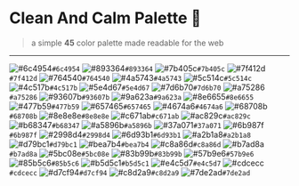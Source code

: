 # Clean And Calm Palette :art:

> a simple **45** color palette made readable for the web

--- 

![#6c4954](http://via.placeholder.com/50/6c4954/000000?text=+)`#6c4954`
![#893364](http://via.placeholder.com/50/893364/000000?text=+)`#893364`
![#7b405c](http://via.placeholder.com/50/7b405c/000000?text=+)`#7b405c`
![#7f412d](http://via.placeholder.com/50/7f412d/000000?text=+)`#7f412d`
![#764540](http://via.placeholder.com/50/764540/000000?text=+)`#764540`
![#4a5743](http://via.placeholder.com/50/4a5743/000000?text=+)`#4a5743`
![#5c514c](http://via.placeholder.com/50/5c514c/000000?text=+)`#5c514c`
![#4c517b](http://via.placeholder.com/50/4c517b/000000?text=+)`#4c517b`
![#5e4d67](http://via.placeholder.com/50/5e4d67/000000?text=+)`#5e4d67`
![#7d6b70](http://via.placeholder.com/50/7d6b70/000000?text=+)`#7d6b70`
![#a75286](http://via.placeholder.com/50/a75286/000000?text=+)`#a75286`
![#93607b](http://via.placeholder.com/50/93607b/000000?text=+)`#93607b`
![#9a623a](http://via.placeholder.com/50/9a623a/000000?text=+)`#9a623a`
![#8e6655](http://via.placeholder.com/50/8e6655/000000?text=+)`#8e6655`
![#477b59](http://via.placeholder.com/50/477b59/000000?text=+)`#477b59`
![#657465](http://via.placeholder.com/50/657465/000000?text=+)`#657465`
![#4674a6](http://via.placeholder.com/50/4674a6/000000?text=+)`#4674a6`
![#68708b](http://via.placeholder.com/50/68708b/000000?text=+)`#68708b`
![#8e8e8e](http://via.placeholder.com/50/8e8e8e/000000?text=+)`#8e8e8e`
![#c671ab](http://via.placeholder.com/50/c671ab/000000?text=+)`#c671ab`
![#ac829c](http://via.placeholder.com/50/ac829c/000000?text=+)`#ac829c`
![#b68347](http://via.placeholder.com/50/b68347/000000?text=+)`#b68347`
![#a5896b](http://via.placeholder.com/50/a5896b/000000?text=+)`#a5896b`
![#37a071](http://via.placeholder.com/50/37a071/000000?text=+)`#37a071`
![#6b987f](http://via.placeholder.com/50/6b987f/000000?text=+)`#6b987f`
![#2998d4](http://via.placeholder.com/50/2998d4/000000?text=+)`#2998d4`
![#6d93b1](http://via.placeholder.com/50/6d93b1/000000?text=+)`#6d93b1`
![#a2b1a8](http://via.placeholder.com/50/a2b1a8/000000?text=+)`#a2b1a8`
![#d79bc1](http://via.placeholder.com/50/d79bc1/000000?text=+)`#d79bc1`
![#bea7b4](http://via.placeholder.com/50/bea7b4/000000?text=+)`#bea7b4`
![#c8a86d](http://via.placeholder.com/50/c8a86d/000000?text=+)`#c8a86d`
![#b7ad8a](http://via.placeholder.com/50/b7ad8a/000000?text=+)`#b7ad8a`
![#5bc08e](http://via.placeholder.com/50/5bc08e/000000?text=+)`#5bc08e`
![#83b99b](http://via.placeholder.com/50/83b99b/000000?text=+)`#83b99b`
![#57b9e6](http://via.placeholder.com/50/57b9e6/000000?text=+)`#57b9e6`
![#85b5c6](http://via.placeholder.com/50/85b5c6/000000?text=+)`#85b5c6`
![#b5d5c1](http://via.placeholder.com/50/b5d5c1/000000?text=+)`#b5d5c1`
![#e4c5d7](http://via.placeholder.com/50/e4c5d7/000000?text=+)`#e4c5d7`
![#cdcecc](http://via.placeholder.com/50/cdcecc/000000?text=+)`#cdcecc`
![#d7cf94](http://via.placeholder.com/50/d7cf94/000000?text=+)`#d7cf94`
![#c8d2a9](http://via.placeholder.com/50/c8d2a9/000000?text=+)`#c8d2a9`
![#7de2ad](http://via.placeholder.com/50/7de2ad/000000?text=+)`#7de2ad`

